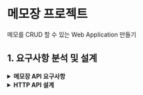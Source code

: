 # 메모장 프로젝트

메모를 CRUD 할 수 있는 Web Application 만들기

## 1. 요구사항 분석 및 설계
<details>
<summary><strong>메모장 API 요구사항</strong></summary>

1. 통신 데이터 형태는 JSON이다.
2. 각각의 메모는 식별자(id), 제목(title), 내용(contents)으로 구성되어 있다.
3. 응답을 각각의 API에 알맞게 해야 한다.
4. 메모를 생성할 수 있다. (CREATE)
    - 메모 생성 시 제목, 내용이 필요하다.
    - 생성된 데이터(식별자, 제목, 내용)가 응답된다.
5. 메모 전체 목록을 조회할 수 있다. (READ)
    - 여러 개의 데이터를 배열 형태로 한번에 응답한다.
    - 데이터가 없는 경우 비어있는 배열 형태로 응답한다.
6. 메모 하나를 조회할 수 있다. (READ)
    - 조회할 memo에 대한 식별자 id값이 필요하다.
    - 조회된 데이터가 응답된다.
    - 조회될 데이터가 없는 경우 Exception이 발생한다.
7. 메모 하나를 전체 수정(덮어쓰기)할 수 있다. (UPDATE)
    - 수정할 memo에 대한 식별자 id값이 필요하다.
    - 수정할 요청 데이터(제목, 내용)가 꼭 필요하다.
    - 수정된 데이터가 응답된다.
    - 수정될 데이터가 없는 경우 Exception이 발생한다.
8. 메모 하나의 제목을 수정(일부 수정)할 수 있다. (UPDATE)
    - 수정할 memo에 대한 식별자 id값이 필요하다.
    - 수정할 요청 데이터(제목)가 꼭 필요하다.
    - 수정된 데이터가 응답된다.
    - 수정될 데이터가 없는 경우 Exception이 발생한다.
9. 메모를 삭제할 수 있다. (DELETE)
    - 삭제할 memo에 대한 식별자 id값이 필요하다.
    - 삭제될 데이터가 없는 경우 Exception이 발생한다.
</details>

<details>
<summary><strong>HTTP API 설계</strong></summary>

| 기능           | Method   | URL               | Request                                                           | Response                                                                                                                                                                            |
| ------------ | -------- | ----------------- | ----------------------------------------------------------------- | ----------------------------------------------------------------------------------------------------------------------------------------------------------------------------------- |
| 메모 생성하기      | `POST`   | `/api/memos`      | `json<br>{<br>  "title": "string",<br>  "content": "string"<br>}` | ✔️ **201 Created**<br>`json<br>{<br>  "id": 1,<br>  "title": "string",<br>  "content": "string"<br>}`                                                                               |
| 메모 전체 조회하기   | `GET`    | `/api/memos`      | (없음)                                                              | ✔️ **200 OK**<br>`json<br>[<br>  { "id": 1, "title": "string", "content": "string" },<br>  { "id": 2, "title": "string", "content": "string" }<br>]`<br>데이터가 없을 경우:<br>`json<br>[]` |
| 메모 단건 조회하기   | `GET`    | `/api/memos/{id}` | (없음)                                                              | ✔️ **200 OK**<br>`json<br>{<br>  "id": 1,<br>  "title": "string",<br>  "content": "string"<br>}`<br>❌ **404 Not Found**: 해당 식별자의 메모가 존재하지 않는 경우                                     |
| 메모 수정 (덮어쓰기) | `PUT`    | `/api/memos/{id}` | `json<br>{<br>  "title": "string",<br>  "content": "string"<br>}` | ✔️ **200 OK**<br>`json<br>{<br>  "id": 1,<br>  "title": "string",<br>  "content": "string"<br>}`<br>❌ **404 Not Found**: 존재하지 않는 메모<br>❌ **400 Bad Request**: 필수값 누락                |
| 메모 제목 수정     | `PATCH`  | `/api/memos/{id}` | `json<br>{<br>  "title": "string"<br>}`                           | ✔️ **200 OK**<br>`json<br>{<br>  "id": 1,<br>  "title": "string",<br>  "content": "string"<br>}`<br>❌ **404 Not Found**: 존재하지 않는 메모<br>❌ **400 Bad Request**: 필수값 누락                |
| 메모 삭제하기      | `DELETE` | `/api/memos/{id}` | (없음)                                                              | ✔️ **200 OK**<br>❌ **404 Not Found**: 해당 식별자의 메모가 존재하지 않는 경우                                                                                                                        |
</details>

    